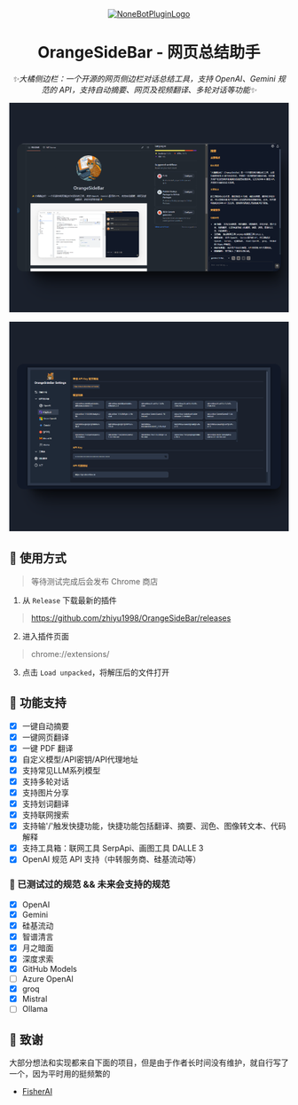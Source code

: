 <div align="center">
<a href="https://v2.nonebot.dev/store"><img src="https://s2.loli.net/2025/01/05/XYGifeDpurHO7mV.png" width="180" height="180" alt="NoneBotPluginLogo"></a>

# OrangeSideBar - 网页总结助手

_✨大橘侧边栏：一个开源的网页侧边栏对话总结工具，支持 OpenAI、Gemini 规范的 API，支持自动摘要、网页及视频翻译、多轮对话等功能✨_

</div>

![](./public/sidebar.png)

![](./public/settings.png)

## 📖 使用方式

> 等待测试完成后会发布 Chrome 商店

1. 从 `Release` 下载最新的插件

> https://github.com/zhiyu1998/OrangeSideBar/releases

2. 进入插件页面

> chrome://extensions/

3. 点击 `Load unpacked`，将解压后的文件打开

## 🚀 功能支持
- [x] 一键自动摘要
- [x] 一键网页翻译
- [x] 一键 PDF 翻译
- [x] 自定义模型/API密钥/API代理地址
- [x] 支持常见LLM系列模型
- [x] 支持多轮对话
- [x] 支持图片分享
- [x] 支持划词翻译
- [x] 支持联网搜索
- [x] 支持输'/'触发快捷功能，快捷功能包括翻译、摘要、润色、图像转文本、代码解释
- [x] 支持工具箱：联网工具 SerpApi、画图工具 DALLE 3
- [x] OpenAI 规范 API 支持（中转服务商、硅基流动等）

### 🧪 已测试过的规范 && 未来会支持的规范

- [x] OpenAI
- [x] Gemini
- [x] 硅基流动
- [x] 智谱清言
- [x] 月之暗面
- [x] 深度求索
- [x] GitHub Models
- [ ] Azure OpenAl
- [x] groq
- [x] Mistral
- [ ] Ollama

## 🌼 致谢

大部分想法和实现都来自下面的项目，但是由于作者长时间没有维护，就自行写了一个，因为平时用的挺频繁的

- [FisherAI](https://github.com/fisherdaddy/FisherAI)
